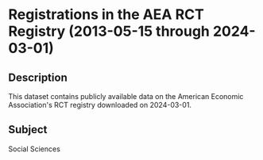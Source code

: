 # Registrations in the AEA RCT Registry (2013-05-15 through 2024-03-01)

## Description 
This dataset contains publicly available data on the American Economic Association's RCT registry downloaded on 2024-03-01.

## Subject
Social Sciences
